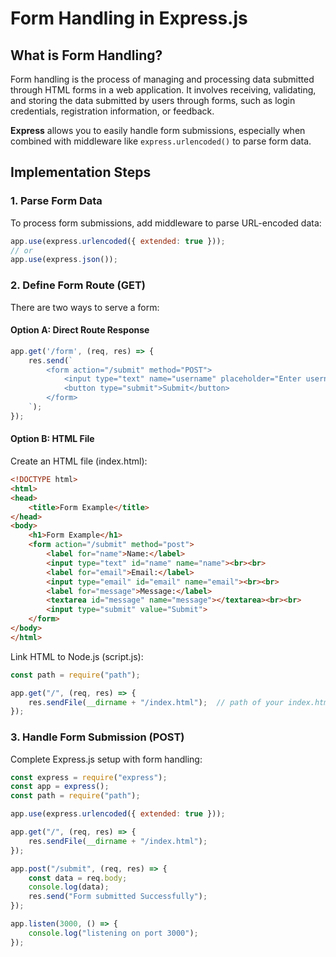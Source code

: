 # Form Handling in Express.js

## What is Form Handling?
Form handling is the process of managing and processing data submitted through HTML forms in a web application. It involves receiving, validating, and storing the data submitted by users through forms, such as login credentials, registration information, or feedback.

**Express** allows you to easily handle form submissions, especially when combined with middleware like `express.urlencoded()` to parse form data.

## Implementation Steps

### 1. Parse Form Data
To process form submissions, add middleware to parse URL-encoded data:
```js
app.use(express.urlencoded({ extended: true }));
// or
app.use(express.json());
```

### 2. Define Form Route (GET)
There are two ways to serve a form:

#### Option A: Direct Route Response
```js
app.get('/form', (req, res) => {   
    res.send(`
        <form action="/submit" method="POST">       
            <input type="text" name="username" placeholder="Enter username" required>
            <button type="submit">Submit</button>     
        </form>
    `); 
});
```

#### Option B: HTML File
Create an HTML file (index.html):
```html
<!DOCTYPE html>
<html>
<head>
    <title>Form Example</title>
</head>
<body>
    <h1>Form Example</h1>
    <form action="/submit" method="post">
        <label for="name">Name:</label>
        <input type="text" id="name" name="name"><br><br>
        <label for="email">Email:</label>
        <input type="email" id="email" name="email"><br><br>
        <label for="message">Message:</label>
        <textarea id="message" name="message"></textarea><br><br>
        <input type="submit" value="Submit">
    </form>
</body>
</html>
```

Link HTML to Node.js (script.js):
```js
const path = require("path");

app.get("/", (req, res) => {
    res.sendFile(__dirname + "/index.html");  // path of your index.html
});
```

### 3. Handle Form Submission (POST)
Complete Express.js setup with form handling:
```js
const express = require("express");
const app = express();
const path = require("path");

app.use(express.urlencoded({ extended: true }));

app.get("/", (req, res) => {
    res.sendFile(__dirname + "/index.html");
});

app.post("/submit", (req, res) => {
    const data = req.body;
    console.log(data);
    res.send("Form submitted Successfully");
});

app.listen(3000, () => {
    console.log("listening on port 3000");
});
```
```

